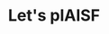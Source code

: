 ---
layout: event
categories: eventolocale
title:  "Let's plAISF"
CL: Bologna
locandina: /img/eventilocali/2017-letsplaisf/locandina.png
gallery:
report:
facebook: https://www.facebook.com/events/1330701130349962/
link: 
---